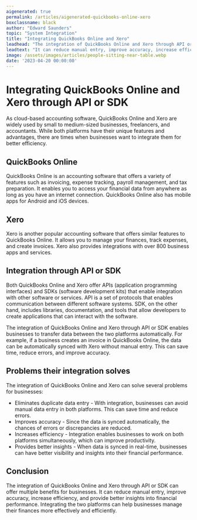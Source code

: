 ```yaml
---
aigenerated: true
permalink: /articles/aigenerated-quickbooks-online-xero
boxclassname: black
author: "Edward Saunders"
topic: "System Integration"
title: "Integrating QuickBooks Online and Xero"
leadhead: "The integration of QuickBooks Online and Xero through API or SDK can offer multiple benefits for businesses"
leadtext: "It can reduce manual entry, improve accuracy, increase efficiency, and provide better insights into financial performance. Integrating the two platforms can help businesses manage their finances more effectively and efficiently."
image: /assets/images/articles/people-sitting-near-table.webp
date: '2023-04-20 00:00:00'
---
```

<div class="arttext">    <h1>Integrating QuickBooks Online and Xero through API or SDK</h1>
    <p>As cloud-based accounting software, QuickBooks Online and Xero are widely used by small to medium-sized businesses, freelancers, and accountants. While both platforms have their unique features and advantages, there are times when businesses want to integrate them for better efficiency.</p>
    <h2>QuickBooks Online</h2>
    <p>QuickBooks Online is an accounting software that offers a variety of features such as invoicing, expense tracking, payroll management, and tax preparation. It enables you to access your financial data from anywhere as long as you have an internet connection. QuickBooks Online also has mobile apps for Android and iOS devices.</p>
    <h2>Xero</h2>
    <p>Xero is another popular accounting software that offers similar features to QuickBooks Online. It allows you to manage your finances, track expenses, and create invoices. Xero also provides integrations with over 800 business apps and services.</p>
    <h2>Integration through API or SDK</h2>
    <p>Both QuickBooks Online and Xero offer APIs (application programming interfaces) and SDKs (software development kits) that enable integration with other software or services. API is a set of protocols that enables communication between different software systems. SDK, on the other hand, includes libraries, documentation, and tools that allow developers to create applications that can interact with the software.</p>
    <p>The integration of QuickBooks Online and Xero through API or SDK enables businesses to transfer data between the two platforms automatically. For example, if a business creates an invoice in QuickBooks Online, the data can be automatically synced with Xero without manual entry. This can save time, reduce errors, and improve accuracy.</p>
    <h2>Problems their integration solves</h2>
    <p>The integration of QuickBooks Online and Xero can solve several problems for businesses:</p>
    <ul>
        <li>Eliminates duplicate data entry - With integration, businesses can avoid manual data entry in both platforms. This can save time and reduce errors.</li>
        <li>Improves accuracy - Since the data is synced automatically, the chances of errors or discrepancies are reduced.</li>
        <li>Increases efficiency - Integration enables businesses to work on both platforms simultaneously, which can improve productivity.</li>
        <li>Provides better insights - When data is synced in real-time, businesses can have better visibility and insights into their financial performance.</li>
    </ul>
    <h2>Conclusion</h2>
    <p>The integration of QuickBooks Online and Xero through API or SDK can offer multiple benefits for businesses. It can reduce manual entry, improve accuracy, increase efficiency, and provide better insights into financial performance. Integrating the two platforms can help businesses manage their finances more effectively and efficiently.</p>
</div>